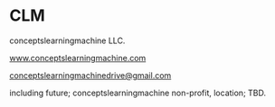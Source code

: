 # CLM
 conceptslearningmachine LLC.


www.conceptslearningmachine.com


conceptslearningmachinedrive@gmail.com

including future; conceptslearningmachine non-profit, location; TBD.
